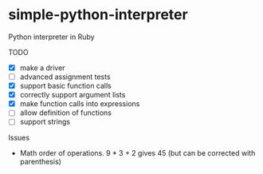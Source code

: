 simple-python-interpreter
=========================

Python interpreter in Ruby

TODO

- [X] make a driver 
- [ ] advanced assignment tests
- [X] support basic function calls
- [X] correctly support argument lists
- [X] make function calls into expressions
- [ ] allow definition of functions
- [ ] support strings

Issues

- Math order of operations. 9 * 3 + 2 gives 45 (but can be corrected with parenthesis)
